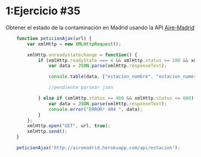 # 1:Ejercicio #35

Obtener el estado de la contaminación en Madrid usando la API [Aire-Madrid](https://github.com/UlisesGascon/Aire-Madrid#api)

```javascript
    function peticionAjax(url) {
        var xmlHttp = new XMLHttpRequest();

        xmlHttp.onreadystatechange = function() {
            if (xmlHttp.readyState === 4 && xmlHttp.status >= 200 && xmlHttp.status <= 300) {
                var data = JSON.parse(xmlHttp.responseText);

                console.table(data, ["estacion_nombre", "estacion_numero", "fecha", "parametro", "tecnica"]);

                //pendiente parsear json

            } else if (xmlHttp.status >= 400 && xmlHttp.status <= 600) {
                var data = JSON.parse(xmlHttp.responseText);
                console.error("ERROR! 404 ", data);
            }
        };
        xmlHttp.open("GET", url, true);
        xmlHttp.send();
    }

    peticionAjax('http://airemadrid.herokuapp.com/api/estacion');
```
